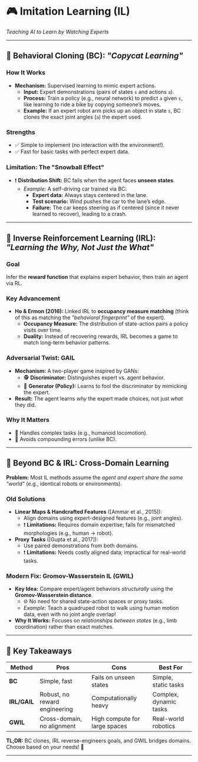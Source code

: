 # 🎮 Imitation Learning (IL)
*Teaching AI to Learn by Watching Experts*

---

## 🧠 Behavioral Cloning (BC): *"Copycat Learning"*

### How It Works
- **Mechanism:** Supervised learning to mimic expert actions.
  - **Input:** Expert demonstrations (pairs of states `s` and actions `a`).
  - **Process:** Train a policy (e.g., neural network) to predict `a` given `s`, like learning to ride a bike by copying someone’s moves.
  - **Example:** If an expert robot arm picks up an object in state `s`, BC clones the exact joint angles (`a`) the expert used.

### Strengths
- ✅ Simple to implement (no interaction with the environment!).
- ✅ Fast for basic tasks with perfect expert data.

### Limitation: The "Snowball Effect"
- ❗ **Distribution Shift:** BC fails when the agent faces **unseen states**.
  - *Example:* A self-driving car trained via BC:
    - **Expert data:** Always stays centered in the lane.
    - **Test scenario:** Wind pushes the car to the lane’s edge.
    - **Failure:** The car keeps steering as if centered (since it never learned to recover), leading to a crash.

---

## 🔄 Inverse Reinforcement Learning (IRL): *"Learning the Why, Not Just the What"*

### Goal
Infer the **reward function** that explains expert behavior, then train an agent via RL.

### Key Advancement
- **Ho & Ermon (2016):** Linked IRL to **occupancy measure matching** (think of this as matching the *"behavioral fingerprint"* of the expert).
  - **Occupancy Measure:** The distribution of state-action pairs a policy visits over time.
  - **Duality:** Instead of recovering rewards, IRL becomes a game to match long-term behavior patterns.

### Adversarial Twist: GAIL
- **Mechanism:** A two-player game inspired by GANs:
  - 🕵️ **Discriminator:** Distinguishes expert vs. agent behavior.
  - 🤖 **Generator (Policy):** Learns to fool the discriminator by mimicking the expert.
- **Result:** The agent learns *why* the expert made choices, not just *what* they did.

### Why It Matters
- 🌟 Handles complex tasks (e.g., humanoid locomotion).
- 🌟 Avoids compounding errors (unlike BC).

---

## 🚀 Beyond BC & IRL: Cross-Domain Learning

**Problem:** Most IL methods assume the *agent and expert share the same "world"* (e.g., identical robots or environments).

### Old Solutions
- **Linear Maps & Handcrafted Features** ([Ammar et al., 2015]):
  - Align domains using expert-designed features (e.g., joint angles).
  - ❗ **Limitations:** Requires domain expertise; fails for mismatched morphologies (e.g., human → robot).
- **Proxy Tasks** ([Gupta et al., 2017]):
  - Use paired demonstrations from both domains.
  - ❗ **Limitations:** Needs costly aligned data; impractical for real-world tasks.

### Modern Fix: Gromov-Wasserstein IL (GWIL)
- **Key Idea:** Compare expert/agent behaviors *structurally* using the **Gromov-Wasserstein distance**.
  - 🌐 No need for shared state-action spaces or proxy tasks.
  - *Example:* Teach a quadruped robot to walk using human motion data, even with no joint angle overlap!
- **Why It Works:** Focuses on *relationships between states* (e.g., limb coordination) rather than exact matches.

---

## 🎯 Key Takeaways

| Method          | Pros                          | Cons                          | Best For                  |
|-----------------|-------------------------------|-------------------------------|--------------------------|
| **BC**          | Simple, fast                  | Fails on unseen states        | Simple, static tasks     |
| **IRL/GAIL**    | Robust, no reward engineering | Computationally heavy         | Complex, dynamic tasks   |
| **GWIL**        | Cross-domain, no alignment    | High compute for large spaces | Real-world robotics      |

**TL;DR:** BC clones, IRL reverse-engineers goals, and GWIL bridges domains. Choose based on your needs! 🚦

---
